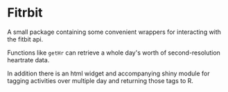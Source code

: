 # Fitrbit

A small package containing some convenient wrappers for interacting with the fitbit api.

Functions like `getHr` can retrieve a whole day's worth of second-resolution heartrate data.

In addition there is an html widget and accompanying shiny module for tagging activities over multiple day and returning those tags to R.

